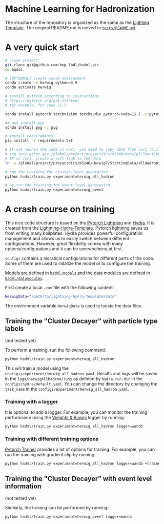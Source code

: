 # Machine Learning for Hadronization

The structure of the repository is organized as the same as the 
[Lighting Template](https://github.com/ashleve/lightning-hydra-template).
The original README.md is moved to [`tests/README.md`](tests/README.md).

# A very quick start
```bash
# clone project
git clone git@github.com:hep-lbdl/hadml.git
cd hadml

# [OPTIONAL] create conda environment
conda create -n herwig python=3.9
conda activate herwig

# install pytorch according to instructions
# https://pytorch.org/get-started/
# for example, for cuda 11.7

conda install pytorch torchvision torchaudio pytorch-cuda=11.7 -c pytorch -c nvidia

## and install pyG
conda install pyg -c pyg

# install requirements
pip install -r requirements.txt

# IF not runnin the code in cori, you need to copy data from cori (7.1 GB), sorry for the large size.
# scp cori.nersc.gov:/global/project/projectdirs/m3246/Herwig7/StartingData/allHadrons_10M_mode4_with_quark_with_pert.npz data/Herwig/
# IF in cori, create a soft link to the data
ln -s /global/project/projectdirs/m3246/Herwig7/StartingData/allHadrons_10M_mode4_with_quark_with_pert.npz data/Herwig/

# run the training for cluster-level generation
python hadml/train.py experiment=herwig_all_hadron

# or run the training for event-level generation
python hadml/train.py experiment=herwig_event
```

# A crash course on training
This nice code structure is based on the [Pytorch Lightning](https://www.pytorchlightning.ai/) and [Hydra](https://hydra.cc/docs/intro/). It is created from the [Lightning-Hydra-Template](https://github.com/ashleve/lightning-hydra-template). 
Pytorch lightning saves us from writing many boilplates. Hydra provides powerful configuration management and allows us to easily switch between different configurations.
However, great flexibility comes with many options/configurations and it can be overwhelming at first.

`configs` contains a hieratical configurations for different parts of the code.
Some of them are used to initalize the model or to configure the training.

Models are defined in [`hadml/models`](hadml/models) and the data modules
are defined in [`hadml/datamodules`](hadml/datamodules).

First create a local `.env` file with the following content:
```bash
HerwigData="/path/to/lightning-hydra-template/data"
```
The environment variable `HerwigData` is used to locate the data files.

## Training the "Cluster Decayer" with particle type labels
(not tested yet)

To perform a training, run the following command:
```bash
python hadml/train.py experiment=herwig_all_hadron
```
This will train a model using the `configs/experiment/herwig_all_hadron.yaml`.
Results and logs will be saved in the `logs/herwigAllhadron/runs` as defined by `hydra.run.dir` in the `configs/hydra/default.yaml`. You can change the directory by changing the `task_name` in the `configs/experiment/herwig_all_hadron.yaml`.

### Training with a logger
It is optional to add a logger. For example, you can monitor the training 
performance using the [Weights & Biases](https://wandb.ai/site) logger by running:
```bash
python hadml/train.py experiment=herwig_all_hadron logger=wandb
```

### Training with different training options
[Pytorch Trainer](https://pytorch-lightning.readthedocs.io/en/latest/common/trainer.html) provides a lot of options for training. For example, you can run the training with gradient clip by running:
```bash
python hadml/train.py experiment=herwig_all_hadron logger=wandb +trainer.gradient_clip_val=0.5
```

## Training the "Cluster Decayer" with event level information
(not tested yet)

Similarly, the training can be performed by running:
```bash
python hadml/train.py experiment=herwig_event logger=wandb
```
